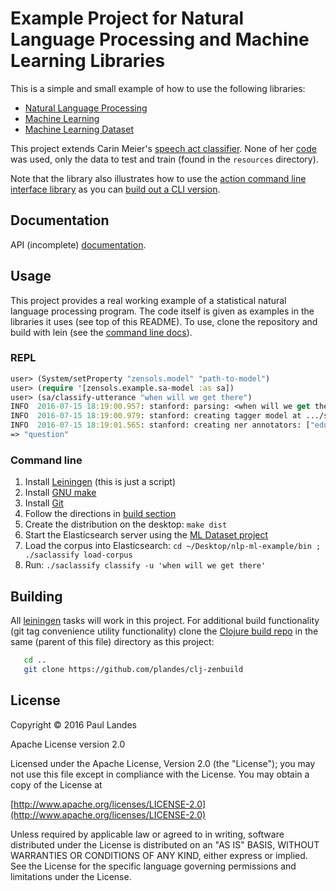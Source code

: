 Example Project for Natural Language Processing and Machine Learning Libraries
==============================================================================

This is a simple and small example of how to use the following libraries:

* [Natural Language Processing](https://github.com/plandes/clj-nlp-parse)
* [Machine Learning](https://github.com/plandes/clj-ml-model)
* [Machine Learning Dataset](https://github.com/plandes/clj-ml-dataset)

This project extends Carin Meier's
[speech act classifier](http://gigasquidsoftware.com/blog/2015/10/20/speech-act-classification-for-text-with-clojure/).
None of her [code](https://github.com/gigasquid/speech-acts-classifier) was
used, only the data to test and train (found in the `resources` directory).

Note that the library also illustrates how to use the
[action command line interface library](https://github.com/plandes/clj-actioncli)
as you can [build out a CLI version](#command-line).

Documentation
-------------
API (incomplete) [documentation](https://plandes.github.io/clj-example-nlp-ml/codox/index.html).

Usage
-----
This project provides a real working example of a statistical natural language
processing program.  The code itself is given as examples in the libraries it
uses (see top of this README).  To use, clone the repository and build with
lein (see the [command line docs](#command-line)).

### REPL
```clojure
user> (System/setProperty "zensols.model" "path-to-model")
user> (require '[zensols.example.sa-model :as sa])
user> (sa/classify-utterance "when will we get there")
INFO  2016-07-15 18:19:00.957: stanford: parsing: <when will we get there>
INFO  2016-07-15 18:19:00.979: stanford: creating tagger model at .../stanford/pos/english-left3words-distsim.tagger
INFO  2016-07-15 18:19:01.565: stanford: creating ner annotators: ["edu/stanford/nlp/models/ner/english.conll.4class.distsim.crf.ser.gz"]
=> "question"
```

### Command line
1. Install [Leiningen](http://leiningen.org) (this is just a script)
2. Install [GNU make](https://www.gnu.org/software/make/)
3. Install [Git](https://git-scm.com)
4. Follow the directions in [build section](#building)
5. Create the distribution on the desktop: `make dist`
6. Start the Elasticsearch server using the
   [ML Dataset project](https://github.com/plandes/clj-ml-dataset)
7. Load the corpus into Elasticsearch: `cd ~/Desktop/nlp-ml-example/bin ; ./saclassify load-corpus`
8. Run: `./saclassify classify -u 'when will we get there'`

Building
--------
All [leiningen](http://leiningen.org) tasks will work in this project.  For
additional build functionality (git tag convenience utility functionality)
clone the [Clojure build repo](https://github.com/plandes/clj-zenbuild) in the
same (parent of this file) directory as this project:
```bash
   cd ..
   git clone https://github.com/plandes/clj-zenbuild
```

License
--------
Copyright © 2016 Paul Landes

Apache License version 2.0

Licensed under the Apache License, Version 2.0 (the "License");
you may not use this file except in compliance with the License.
You may obtain a copy of the License at

[http://www.apache.org/licenses/LICENSE-2.0](http://www.apache.org/licenses/LICENSE-2.0)

Unless required by applicable law or agreed to in writing, software
distributed under the License is distributed on an "AS IS" BASIS,
WITHOUT WARRANTIES OR CONDITIONS OF ANY KIND, either express or implied.
See the License for the specific language governing permissions and
limitations under the License.
